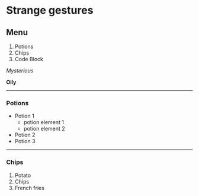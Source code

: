 # Strange gestures

## Menu

1. Potions
6. Chips
2. Code Block

 *Mysterious*  

 **Oily**

 ---
 ### Potions
 * Potion 1
   * potion element 1
   * potion element 2
 * Potion 2
 * Potion 3
  
  ---
  ### Chips
  1. Potato
  2. Chips
  3. French fries
   